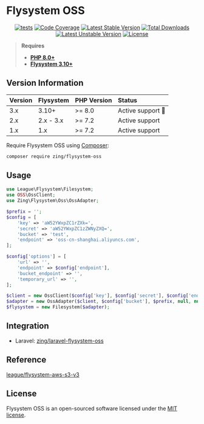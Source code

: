 # Flysystem OSS

<p align="center">
<a href="https://github.com/zingimmick/flysystem-oss/actions/workflows/tests.yml"><img src="https://github.com/zingimmick/flysystem-oss/actions/workflows/tests.yml/badge.svg?branch=3.x" alt="tests"></a>
<a href="https://codecov.io/gh/zingimmick/flysystem-oss"><img src="https://codecov.io/gh/zingimmick/flysystem-oss/branch/3.x/graph/badge.svg" alt="Code Coverage" /></a>
<a href="https://packagist.org/packages/zing/flysystem-oss"><img src="https://poser.pugx.org/zing/flysystem-oss/v/stable.svg" alt="Latest Stable Version"></a>
<a href="https://packagist.org/packages/zing/flysystem-oss"><img src="https://poser.pugx.org/zing/flysystem-oss/downloads" alt="Total Downloads"></a>
<a href="https://packagist.org/packages/zing/flysystem-oss"><img src="https://poser.pugx.org/zing/flysystem-oss/v/unstable.svg" alt="Latest Unstable Version"></a>
<a href="https://packagist.org/packages/zing/flysystem-oss"><img src="https://poser.pugx.org/zing/flysystem-oss/license" alt="License"></a>
</p>

> **Requires**
> - **[PHP 8.0+](https://php.net/releases/)**
> - **[Flysystem 3.10+](https://github.com/thephpleague/flysystem/releases)**

## Version Information

| Version | Flysystem | PHP Version | Status                  |
|:--------|:----------|:------------|:------------------------|
| 3.x     | 3.10+     | >= 8.0      | Active support :rocket: |
| 2.x     | 2.x - 3.x | >= 7.2      | Active support          |
| 1.x     | 1.x       | >= 7.2      | Active support          |

Require Flysystem OSS using [Composer](https://getcomposer.org):

```bash
composer require zing/flysystem-oss
```

## Usage

```php
use League\Flysystem\Filesystem;
use OSS\OssClient;
use Zing\Flysystem\Oss\OssAdapter;

$prefix = '';
$config = [
    'key' => 'aW52YWxpZC1rZXk=',
    'secret' => 'aW52YWxpZC1zZWNyZXQ=',
    'bucket' => 'test',
    'endpoint' => 'oss-cn-shanghai.aliyuncs.com',
];

$config['options'] = [
    'url' => '',
    'endpoint' => $config['endpoint'], 
    'bucket_endpoint' => '',
    'temporary_url' => '',
];

$client = new OssClient($config['key'], $config['secret'], $config['endpoint']);
$adapter = new OssAdapter($client, $config['bucket'], $prefix, null, null, $config['options']);
$flysystem = new Filesystem($adapter);
```

## Integration

- Laravel: [zing/laravel-flysystem-oss](https://github.com/zingimmick/laravel-flysystem-oss)

## Reference

[league/flysystem-aws-s3-v3](https://github.com/thephpleague/flysystem-aws-s3-v3)

## License

Flysystem OSS is an open-sourced software licensed under the [MIT license](LICENSE).
